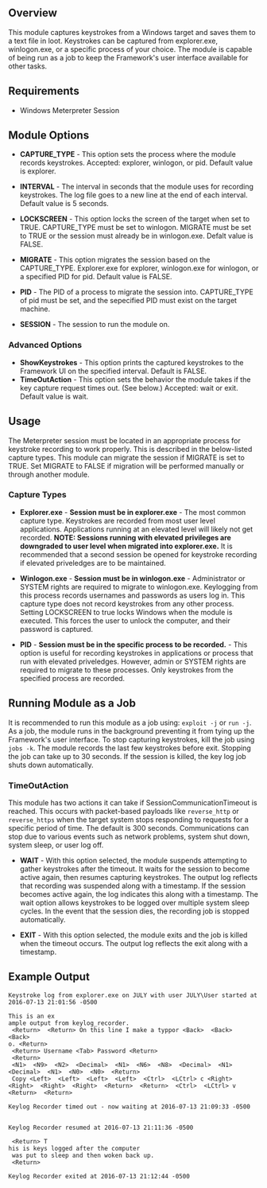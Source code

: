 ## Overview

This module captures keystrokes from a Windows target and saves them to a text file in loot. Keystrokes can be captured from explorer.exe, winlogon.exe, or a specific process of your choice. The module is capable of being run as a job to keep the Framework's user interface available for other tasks.

## Requirements
- Windows Meterpreter Session

## Module Options
- **CAPTURE_TYPE** - This option sets the process where the module records keystrokes. Accepted: explorer, winlogon, or pid. Default value is explorer.

- **INTERVAL** - The interval in seconds that the module uses for recording keystrokes. The log file goes to a new line at the end of each interval. Default value is 5 seconds.

- **LOCKSCREEN** - This option locks the screen of the target when set to TRUE. CAPTURE_TYPE must be set to winlogon. MIGRATE must be set to TRUE or the session must already be in winlogon.exe. Defalt value is FALSE.

- **MIGRATE** - This option migrates the session based on the CAPTURE_TYPE. Explorer.exe for explorer, winlogon.exe for winlogon, or a specified PID for pid. Default value is FALSE.

- **PID** - The PID of a process to migrate the session into. CAPTURE_TYPE of pid must be set, and the sepecified PID must exist on the target machine.

- **SESSION** - The session to run the module on.

### Advanced Options
- **ShowKeystrokes** - This option prints the captured keystrokes to the Framework UI on the specified interval. Default is FALSE.
- **TimeOutAction** - This option sets the behavior the module takes if the key capture request times out. (See below.) Accepted: wait or exit. Default value is wait.

## Usage
The Meterpreter session must be located in an appropriate process for keystroke recording to work properly. This is described in the below-listed capture types. This module can migrate the session if MIGRATE is set to TRUE. Set MIGRATE to FALSE if migration will be performed manually or through another module.

### Capture Types
- **Explorer.exe** - __Session must be in explorer.exe__ - The most common capture type. Keystrokes are recorded from most user level applications. Applications running at an elevated level will likely not get recorded. **NOTE: Sessions running with elevated privileges are downgraded to user level when migrated into explorer.exe.** It is recommended that a second session be opened for keystroke recording if elevated priveledges are to be maintained.

- **Winlogon.exe** - __Session must be in winlogon.exe__ - Administrator or SYSTEM rights are required to migrate to winlogon.exe. Keylogging from this process records usernames and passwords as users log in. This capture type does not record keystrokes from any other process. Setting LOCKSCREEN to true locks Windows when the module is executed. This forces the user to unlock the computer, and their password is captured.

- **PID** - __Session must be in the specific process to be recorded.__ - This option is useful for recording keystrokes in applications or process that run with elevated priveledges. However, admin or SYSTEM rights are required to migrate to these processes. Only keystrokes from the specified process are recorded.

## Running Module as a Job
It is recommended to run this module as a job using: `exploit -j` or `run -j`. As a job, the module runs in the background preventing it from tying up the Framework's user interface. To stop capturing keystrokes, kill the job using `jobs -k`. The module records the last few keystrokes before exit. Stopping the job can take up to 30 seconds. If the session is killed, the key log job shuts down automatically.

### TimeOutAction
This module has two actions it can take if SessionCommunicationTimeout is reached. This occurs with packet-based payloads like `reverse_http` or `reverse_https` when the target system stops responding to requests for a specific period of time. The default is 300 seconds. Communications can stop due to various events such as network problems, system shut down, system sleep, or user log off.

- **WAIT** - With this option selected, the module suspends attempting to gather keystrokes after the timeout. It waits for the session to become active again, then resumes capturing keystrokes. The output log reflects that recording was suspended along with a timestamp. If the session becomes active again, the log indicates this along with a timestamp. The wait option allows keystrokes to be logged over multiple system sleep cycles. In the event that the session dies, the recording job is stopped automatically.

- **EXIT** - With this option selected, the module exits and the job is killed when the timeout occurs. The output log reflects the exit along with a timestamp.

## Example Output
```
Keystroke log from explorer.exe on JULY with user JULY\User started at 2016-07-13 21:01:56 -0500

This is an ex
ample output from keylog_recorder.
 <Return>  <Return> On this line I make a typpor <Back>  <Back>  <Back> 
o. <Return> 
 <Return> Username <Tab> Password <Return> 
 <Return> 
 <N1>  <N9>  <N2>  <Decimal>  <N1>  <N6>  <N8>  <Decimal>  <N1>  <Decimal>  <N1>  <N0>  <N0>  <Return> 
 Copy <Left>  <Left>  <Left>  <Left>  <Ctrl>  <LCtrl> c <Right>  <Right>  <Right>  <Right>  <Return>  <Return>  <Ctrl>  <LCtrl> v <Return>  <Return> 

Keylog Recorder timed out - now waiting at 2016-07-13 21:09:33 -0500


Keylog Recorder resumed at 2016-07-13 21:11:36 -0500

 <Return> T
his is keys logged after the computer
 was put to sleep and then woken back up.
 <Return> 

Keylog Recorder exited at 2016-07-13 21:12:44 -0500
```




